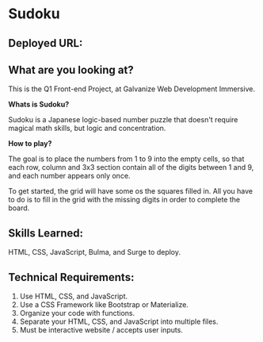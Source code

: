 # Sudoku

## Deployed URL: 

## What are you looking at? 
This is the Q1 Front-end Project, at Galvanize Web Development Immersive.

**Whats is Sudoku?**

Sudoku is a Japanese logic-based number puzzle that doesn't require magical math skills, but logic and concentration.

**How to play?**

The goal is to place the numbers from 1 to 9 into the empty cells, so that each row, column and 3x3 section contain all of the digits between 1 and 9, and each number appears only once.

To get started, the grid will have some os the squares filled in. All you have to do is to fill in the grid with the missing digits in order to complete the board.

## Skills Learned: 
HTML, CSS, JavaScript, Bulma, and Surge to deploy.

## Technical Requirements:
1. Use HTML, CSS, and JavaScript.
2. Use a CSS Framework like Bootstrap or Materialize.
3. Organize your code with functions.
4. Separate your HTML, CSS, and JavaScript into multiple files.
5. Must be interactive website / accepts user inputs.
